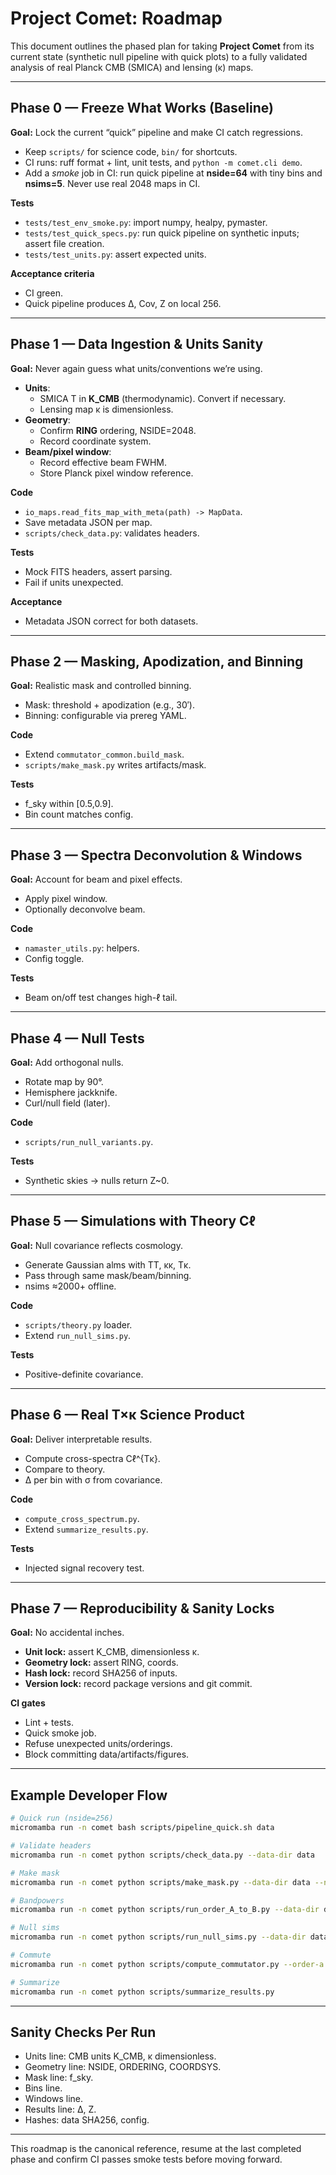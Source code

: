 # Project Comet: Roadmap

This document outlines the phased plan for taking **Project Comet** from its current state (synthetic null pipeline with quick plots) to a fully validated analysis of real Planck CMB (SMICA) and lensing (κ) maps.

---

## Phase 0 — Freeze What Works (Baseline)

**Goal:** Lock the current “quick” pipeline and make CI catch regressions.

- Keep `scripts/` for science code, `bin/` for shortcuts.
- CI runs: ruff format + lint, unit tests, and `python -m comet.cli demo`.
- Add a *smoke* job in CI: run quick pipeline at **nside=64** with tiny bins and **nsims=5**. Never use real 2048 maps in CI.

**Tests**
- `tests/test_env_smoke.py`: import numpy, healpy, pymaster.
- `tests/test_quick_specs.py`: run quick pipeline on synthetic inputs; assert file creation.
- `tests/test_units.py`: assert expected units.

**Acceptance criteria**
- CI green.
- Quick pipeline produces Δ, Cov, Z on local 256.

---

## Phase 1 — Data Ingestion & Units Sanity

**Goal:** Never again guess what units/conventions we’re using.

- **Units**:
  - SMICA T in **K_CMB** (thermodynamic). Convert if necessary.
  - Lensing map κ is dimensionless.
- **Geometry**:
  - Confirm **RING** ordering, NSIDE=2048.
  - Record coordinate system.
- **Beam/pixel window**:
  - Record effective beam FWHM.
  - Store Planck pixel window reference.

**Code**
- `io_maps.read_fits_map_with_meta(path) -> MapData`.
- Save metadata JSON per map.
- `scripts/check_data.py`: validates headers.

**Tests**
- Mock FITS headers, assert parsing.
- Fail if units unexpected.

**Acceptance**
- Metadata JSON correct for both datasets.

---

## Phase 2 — Masking, Apodization, and Binning

**Goal:** Realistic mask and controlled binning.

- Mask: threshold + apodization (e.g., 30′).
- Binning: configurable via prereg YAML.

**Code**
- Extend `commutator_common.build_mask`.
- `scripts/make_mask.py` writes artifacts/mask.

**Tests**
- f_sky within [0.5,0.9].
- Bin count matches config.

---

## Phase 3 — Spectra Deconvolution & Windows

**Goal:** Account for beam and pixel effects.

- Apply pixel window.
- Optionally deconvolve beam.

**Code**
- `namaster_utils.py`: helpers.
- Config toggle.

**Tests**
- Beam on/off test changes high-ℓ tail.

---

## Phase 4 — Null Tests

**Goal:** Add orthogonal nulls.

- Rotate map by 90°.
- Hemisphere jackknife.
- Curl/null field (later).

**Code**
- `scripts/run_null_variants.py`.

**Tests**
- Synthetic skies → nulls return Z~0.

---

## Phase 5 — Simulations with Theory Cℓ

**Goal:** Null covariance reflects cosmology.

- Generate Gaussian alms with TT, κκ, Tκ.
- Pass through same mask/beam/binning.
- nsims ≈2000+ offline.

**Code**
- `scripts/theory.py` loader.
- Extend `run_null_sims.py`.

**Tests**
- Positive-definite covariance.

---

## Phase 6 — Real T×κ Science Product

**Goal:** Deliver interpretable results.

- Compute cross-spectra Cℓ^{Tκ}.
- Compare to theory.
- Δ per bin with σ from covariance.

**Code**
- `compute_cross_spectrum.py`.
- Extend `summarize_results.py`.

**Tests**
- Injected signal recovery test.

---

## Phase 7 — Reproducibility & Sanity Locks

**Goal:** No accidental inches.

- **Unit lock:** assert K_CMB, dimensionless κ.
- **Geometry lock:** assert RING, coords.
- **Hash lock:** record SHA256 of inputs.
- **Version lock:** record package versions and git commit.

**CI gates**
- Lint + tests.
- Quick smoke job.
- Refuse unexpected units/orderings.
- Block committing data/artifacts/figures.

---

## Example Developer Flow

```bash
# Quick run (nside=256)
micromamba run -n comet bash scripts/pipeline_quick.sh data

# Validate headers
micromamba run -n comet python scripts/check_data.py --data-dir data

# Make mask
micromamba run -n comet python scripts/make_mask.py --data-dir data --nside 2048 --apod-arcmin 30

# Bandpowers
micromamba run -n comet python scripts/run_order_A_to_B.py --data-dir data --quick-nside 1024 --nlb 50

# Null sims
micromamba run -n comet python scripts/run_null_sims.py --data-dir data --nsims 1000 --theory theory/tk_kk_tt.npz

# Commute
micromamba run -n comet python scripts/compute_commutator.py --order-a artifacts/order_A_to_B.npz --order-b artifacts/order_B_to_A.npz --cov artifacts/cov_delta.npy

# Summarize
micromamba run -n comet python scripts/summarize_results.py
```

---

## Sanity Checks Per Run

- Units line: CMB units K_CMB, κ dimensionless.
- Geometry line: NSIDE, ORDERING, COORDSYS.
- Mask line: f_sky.
- Bins line.
- Windows line.
- Results line: Δ, Z.
- Hashes: data SHA256, config.

---

This roadmap is the canonical reference, resume at the last completed phase and confirm CI passes smoke tests before moving forward.

